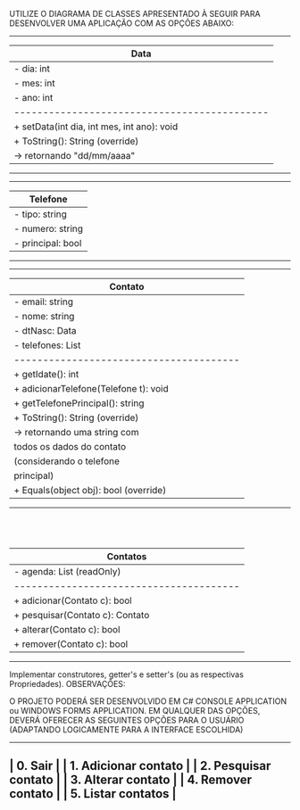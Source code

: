 UTILIZE O DIAGRAMA DE CLASSES APRESENTADO À SEGUIR PARA DESENVOLVER UMA APLICAÇÃO COM AS OPÇÕES ABAIXO:


----------------------------------------------
| Data                                       |
|--------------------------------------------|
| - dia: int                                 |
| - mes: int                                 |
| - ano: int                                 |
|--------------------------------------------|
| + setData(int dia, int mes, int ano): void |
| + ToString(): String (override)            |
|   -> retornando "dd/mm/aaaa"               |
----------------------------------------------

----------------------------------------------
| Telefone                                   |
|--------------------------------------------|
| - tipo: string                             |
| - numero: string                           |
| - principal: bool                          |
----------------------------------------------

-----------------------------------------
| Contato                               |
|---------------------------------------|
| - email: string                       |
| - nome: string                        |
| - dtNasc: Data                        |
| - telefones: List<Telefone>           |
|---------------------------------------|
| + getIdate(): int                     |
| + adicionarTelefone(Telefone t): void |
| + getTelefonePrincipal(): string      |
| + ToString(): String (override)       |
|   -> retornando uma string com        |
|      todos os dados do contato        |
|      (considerando o telefone         |
|      principal)                       |
| + Equals(object obj): bool (override) |
-----------------------------------------
 
-----------------------------------------
| Contatos                              |
|---------------------------------------|
| - agenda: List<Contato> (readOnly)    |
|---------------------------------------|
| + adicionar(Contato c): bool          |
| + pesquisar(Contato c): Contato       |
| + alterar(Contato c): bool            |
| + remover(Contato c): bool            |
-----------------------------------------
 
Implementar construtores, getter's e setter's (ou as respectivas Propriedades).
OBSERVAÇÕES:

O PROJETO PODERÁ SER DESENVOLVIDO EM C# CONSOLE APPLICATION ou WINDOWS FORMS APPLICATION.
EM QUALQUER DAS OPÇÕES, DEVERÁ OFERECER AS SEGUINTES OPÇÕES PARA O USUÁRIO 
(ADAPTANDO LOGICAMENTE PARA A INTERFACE ESCOLHIDA)

--------------------------------------
| 0. Sair                            |
| 1. Adicionar contato               |
| 2. Pesquisar contato               |
| 3. Alterar contato                 |
| 4. Remover contato                 |
| 5. Listar contatos                 |
--------------------------------------
